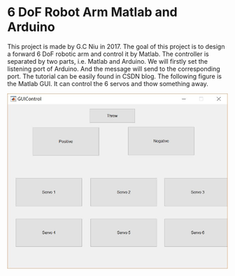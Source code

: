# 6 DoF Robot Arm Matlab and Arduino
This project is made by G.C Niu in 2017. The goal of this project is to design a forward 6 DoF robotic arm and control it by Matlab. The controller is separated by two parts, i.e. Matlab and Arduino. We will firstly set the listening port of Arduino. And the message will send to the corresponding port. The tutorial can be easily found in CSDN blog. The following figure is the Matlab GUI. It can control the 6 servos and thow something away.
<div align=center><img width="600" height="400" src= "/GUI.jpg"></div>
